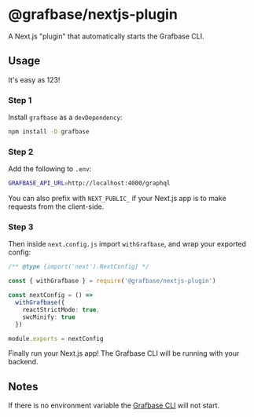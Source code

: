 # @grafbase/nextjs-plugin

A Next.js "plugin" that automatically starts the Grafbase CLI.

## Usage

It's easy as 123!

### Step 1

Install `grafbase` as a `devDependency`:

```bash
npm install -D grafbase
```

### Step 2

Add the following to `.env`:

```bash
GRAFBASE_API_URL=http://localhost:4000/graphql
```

You can also prefix with `NEXT_PUBLIC_` if your Next.js app is to make requests from the client-side.

### Step 3

Then inside `next.config.js` import `withGrafbase`, and wrap your exported config:

```ts
/** @type {import('next').NextConfig} */

const { withGrafbase } = require('@grafbase/nextjs-plugin')

const nextConfig = () =>
  withGrafbase({
    reactStrictMode: true,
    swcMinify: true
  })

module.exports = nextConfig
```

Finally run your Next.js app! The Grafbase CLI will be running with your backend.

## Notes

If there is no environment variable the [Grafbase CLI](https://grafbase.com/cli) will not start.
